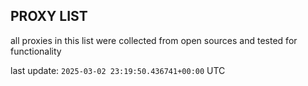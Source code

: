## PROXY LIST

all proxies in this list were collected from open sources and tested for functionality

last update: `2025-03-02 23:19:50.436741+00:00` UTC